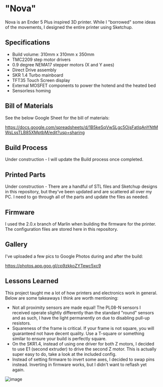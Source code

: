 # "Nova"
Nova is an Ender 5 Plus inspired 3D printer. While I "borrowed" some ideas of the movements, I designed the entire printer using Sketchup.

## Specifications
- Build volume: 310mm x 310mm x 350mm
- TMC2209 step motor drivers
- 0.9 degree NEMA17 stepper motors (X and Y axes)
- Direct Drive assembly 
- SKR 1.4 Turbo mainboard
- TFT35 Touch Screen display
- External MOSFET components to power the hotend and the heated bed
- Sensorless homing

## Bill of Materials
See the below Google Sheet for the bill of materials:

https://docs.google.com/spreadsheets/d/1B5keSqVwSLgc5OjsFatlqAnYNtMWsLssTLB85XMptbM/edit?usp=sharing

## Build Process
Under construction - I will update the Build process once completed.

## Printed Parts
Under construction - There are a handful of STL files and Sketchup designs in this repository, but they've been updated and are scattered all over my PC. I need to go through all of the parts and update the files as needed.

## Firmware
I used the 2.0.x branch of Marlin when building the firmware for the printer. The configuration files are stored here in this repository.

## Gallery
I've uploaded a few pics to Google Photos during and after the build:

https://photos.app.goo.gl/cp9zkkoZYTewc5xc9

## Lessons Learned
This project taught me a lot of how printers and electronics work in general. Below are some takeaways I think are worth mentioning:
- Not all proximity sensors are made equal! The PL08-N sensors I received operate slightly differently than the standard "round" sensors and as such, I have the light permanently on due to disabling pull-up resistors.
- Squareness of the frame is critical. If your frame is not square, you will guaranteed not have decent quality. Use a T-square or something similar to ensure your build is perfectly square.
- On the SKR1.4, instead of using one driver for both Z motors, I decided to use E1 (second extruder) to drive the second Z motor. This is actually super easy to do, take a look at the included config.
- Instead of setting firmware to invert some axes, I decided to swap pins instead. Inverting in firmware works, but I didn't want to reflash yet again.

![image](https://user-images.githubusercontent.com/17118188/117857136-74b8c900-b25a-11eb-9464-94b7c1c22436.png)
